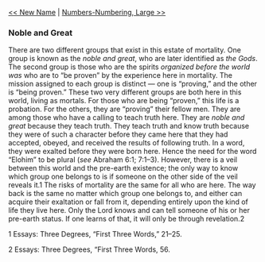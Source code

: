 [<< New Name](New%20Name.md)  |  [Numbers-Numbering, Large >>](Numbers-Numbering,%20Large.md)

### Noble and Great
There are two different groups that exist in this estate of mortality. One group is known as the *noble and great*, who are later identified as *the Gods*. The second group is those who are the spirits *organized before the world was* who are to “be proven” by the experience here in mortality. The mission assigned to each group is distinct — one is “proving,” and the other is “being proven.” These two very different groups are both here in this world, living as mortals. For those who are being “proven,” this life is a probation. For the others, they are “proving” their fellow men. They are among those who have a calling to teach truth here. They are *noble and great* because they teach truth. They teach truth and know truth because they were of such a character before they came here that they had accepted, obeyed, and received the results of following truth. In a word, they were exalted before they were born here. Hence the need for the word “Elohim” to be plural (*see* Abraham 6:1; 7:1–3). However, there is a veil between this world and the pre-earth existence; the only way to know which group one belongs to is if someone on the other side of the veil reveals it.1 The risks of mortality are the same for all who are here. The way back is the same no matter which group one belongs to, and either can acquire their exaltation or fall from it, depending entirely upon the kind of life they live here. Only the Lord knows and can tell someone of his or her pre-earth status. If one learns of that, it will only be through revelation.2



1 Essays: Three Degrees, “First Three Words,” 21–25.


2 Essays: Three Degrees, “First Three Words, 56.